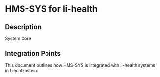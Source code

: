 # HMS-SYS for li-health

## Description

System Core

## Integration Points

This document outlines how HMS-SYS is integrated with li-health systems in Liechtenstein.
